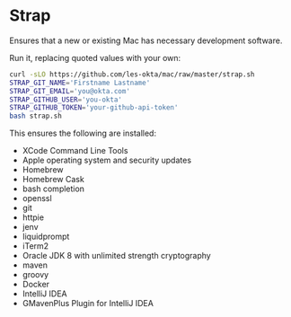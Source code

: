 # Strap

Ensures that a new or existing Mac has necessary development software.

Run it, replacing quoted values with your own:

```bash
curl -sLO https://github.com/les-okta/mac/raw/master/strap.sh
STRAP_GIT_NAME='Firstname Lastname'
STRAP_GIT_EMAIL='you@okta.com'
STRAP_GITHUB_USER='you-okta'
STRAP_GITHUB_TOKEN='your-github-api-token'
bash strap.sh
```

This ensures the following are installed:

* XCode Command Line Tools
* Apple operating system and security updates
* Homebrew
* Homebrew Cask
* bash completion
* openssl
* git
* httpie
* jenv
* liquidprompt
* iTerm2
* Oracle JDK 8 with unlimited strength cryptography
* maven
* groovy
* Docker
* IntelliJ IDEA
* GMavenPlus Plugin for IntelliJ IDEA
